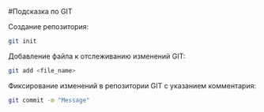#Подсказка по GIT

Создание репозитория:
```sh
git init
```
Добавление файла к отслеживанию изменений GIT:
```sh
git add <file_name>
```
Фиксирование изменений в репозитории GIT с указанием комментария:
```sh
git commit -m "Message"
```
